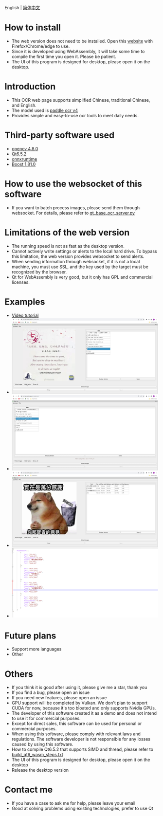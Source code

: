 English | [简体中文](./readme_cn.md)

# How to install

- The web version does not need to be installed. Open this [website](https://ocr-task.netlify.app/ocr_tasks.html) with Firefox/Chrome/edge to use.
- Since it is developed using WebAssembly, it will take some time to compile the first time you open it. Please be patient.
- The UI of this program is designed for desktop, please open it on the desktop.

# Introduction

- This OCR web page supports simplified Chinese, traditional Chinese, and English.
- The model used is [paddle ocr v4](https://github.com/PaddlePaddle/PaddleOCR)
- Provides simple and easy-to-use ocr tools to meet daily needs.

# Third-party software used

- [opencv 4.8.0](https://github.com/opencv/opencv)
- [Qt6.5.2](https://www.qt.io/)
- [onnxruntime](https://onnxruntime.ai/docs/build/web.html)
- [Boost 1.81.0](https://www.boost.org/)

# How to use the websocket of this software

- If you want to batch process images, please send them through websocket. For details, please refer to [qt_base_ocr_server.py](https://github.com/stereomatchingkiss/show_cases/blob/master/python_tools/simple_server/qt_base_ocr_server.py)

# Limitations of the web version

- The running speed is not as fast as the desktop version.
- Cannot actively write settings or alerts to the local hard drive. To bypass this limitation, the web version provides websocket to send alerts.
- When sending information through websocket, if it is not a local machine, you must use SSL, and the key used by the target must be recognized by the browser.
- Qt for WebAssembly is very good, but it only has GPL and commercial licenses.

# Examples

- [Video tutorial](https://youtu.be/30p-nRqsVss)
- ![Example 1](./imgs/ocr_00.png)
- ![Example 2](./imgs/ocr_01.png)
- ![Example 3](./imgs/ocr_02.png)
- ![Save the results](./imgs/save_to_json_00.png)

# Future plans

- Support more languages
- Other

# Others

- If you think it is good after using it, please give me a star, thank you
- If you find a bug, please open an issue
- If you need new features, please open an issue
- GPU support will be completed by Vulkan. We don't plan to support CUDA for now, because it's too bloated and only supports Nvidia GPUs.
- The developer of this software created it as a demo and does not intend to use it for commercial purposes.
- Except for direct sales, this software can be used for personal or commercial purposes.
- When using this software, please comply with relevant laws and regulations. The software developer is not responsible for any losses caused by using this software.
- How to compile Qt6.5.2 that supports SIMD and thread, please refer to [build_qt6_wasm_steps.txt](https://github.com/stereomatchingkiss/object_detection_and_alarm/blob/main/build_qt6_wasm_steps.txt)
- The UI of this program is designed for desktop, please open it on the desktop
- Release the desktop version

# Contact me

- If you have a case to ask me for help, please leave your email
- Good at solving problems using existing technologies, prefer to use Qt